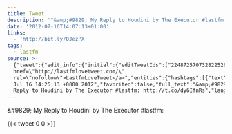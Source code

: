 ```yaml
---
title: Tweet
description: '"&amp;#9829; My Reply to Houdini by The Executor #lastfm: "'
date: '2012-07-16T14:07:13+01:00'
links:
  - 'http://bit.ly/OJezPX'
tags:
  - lastfm
source: >-
  {"tweet":{"edit_info":{"initial":{"editTweetIds":["224872570732822528"],"editableUntil":"2012-07-16T15:26:13.450Z","editsRemaining":"5","isEditEligible":true}},"retweeted":false,"source":"<a
  href=\"http://lastfmlovetweet.com/\"
  rel=\"nofollow\">LastfmLoveTweet</a>","entities":{"hashtags":[{"text":"lastfm","indices":["48","55"]}],"symbols":[],"user_mentions":[],"urls":[{"url":"http://t.co/dy6IfnRs","expanded_url":"http://bit.ly/OJezPX","display_url":"bit.ly/OJezPX","indices":["57","77"]}]},"display_text_range":["0","77"],"favorite_count":"0","id_str":"224872570732822528","truncated":false,"retweet_count":"0","id":"224872570732822528","possibly_sensitive":false,"created_at":"Mon
  Jul 16 14:26:13 +0000 2012","favorited":false,"full_text":"&amp;#9829; My
  Reply to Houdini by The Executor #lastfm: http://t.co/dy6IfnRs","lang":"en"}}
---
```

&amp;#9829; My Reply to Houdini by The Executor #lastfm: 
    
{{< tweet 0 0 >}}
    
